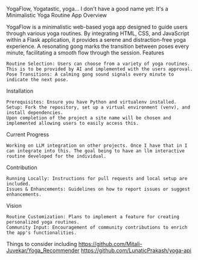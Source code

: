 YogaFlow, Yogatastic, yoga... I don't have a good name yet: It's a Minimalistic Yoga Routine App
Overview

YogaFlow is a minimalistic web-based yoga app designed to guide users through various yoga routines. By integrating HTML, CSS, and JavaScript within a Flask application, it provides a serene and distraction-free yoga experience. A resonating gong marks the transition between poses every minute, facilitating a smooth flow through the session.
Features

    Routine Selection: Users can choose from a variety of yoga routines. This is to be provided by AI and implemented with the users approval.
    Pose Transitions: A calming gong sound signals every minute to indicate the next pose.

Installation

    Prerequisites: Ensure you have Python and virtualenv installed.
    Setup: Fork the repository, set up a virtual environment (venv), and install dependencies.
    Upon completion of the project a site name will be chosen and implemented allowing users to easily access this. 

Current Progress

    Working on LLM integration on other projects. Once I have that in I can integrate into this. The goal being to have an llm interactive routine developed for the individual.

Contribution

    Running Locally: Instructions for pull requests and local setup are included.
    Issues & Enhancements: Guidelines on how to report issues or suggest enhancements.

Vision

    Routine Customization: Plans to implement a feature for creating personalized yoga routines.
    Community Input: Encouragement of community contributions to enrich the app's functionalities.

Things to consider including
    https://github.com/Mitali-Juvekar/Yoga_Recommender
    https://github.com/LunaticPrakash/yoga-api
